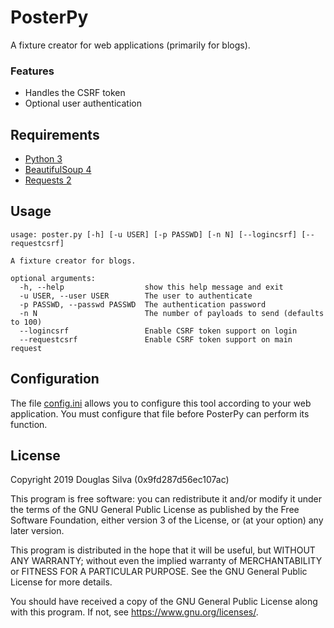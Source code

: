 # PosterPy
A fixture creator for web applications (primarily for blogs).

### Features
- Handles the CSRF token
- Optional user authentication

## Requirements
- [Python 3](https://www.python.org/)
- [BeautifulSoup 4](https://www.crummy.com/software/BeautifulSoup/)
- [Requests 2](https://requests.kennethreitz.org//en/master/)

## Usage
```
usage: poster.py [-h] [-u USER] [-p PASSWD] [-n N] [--logincsrf] [--requestcsrf]

A fixture creator for blogs.

optional arguments:
  -h, --help                  show this help message and exit
  -u USER, --user USER        The user to authenticate
  -p PASSWD, --passwd PASSWD  The authentication password
  -n N                        The number of payloads to send (defaults to 100)
  --logincsrf                 Enable CSRF token support on login
  --requestcsrf               Enable CSRF token support on main request
```

## Configuration
The file [config.ini](https://github.com/o-alquimista/PosterPy/blob/master/config.ini)
allows you to configure this tool according to your web application. You must
configure that file before PosterPy can perform its function.

## License
Copyright 2019 Douglas Silva (0x9fd287d56ec107ac)

This program is free software: you can redistribute it and/or modify
it under the terms of the GNU General Public License as published by
the Free Software Foundation, either version 3 of the License, or
(at your option) any later version.

This program is distributed in the hope that it will be useful,
but WITHOUT ANY WARRANTY; without even the implied warranty of
MERCHANTABILITY or FITNESS FOR A PARTICULAR PURPOSE.  See the
GNU General Public License for more details.

You should have received a copy of the GNU General Public License
along with this program.  If not, see <https://www.gnu.org/licenses/>.